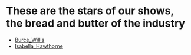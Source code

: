 # These are the stars of our shows, the bread and butter of the industry

- [Burce_Willis](./../actors/Bruce_Willis.md)
- [Isabella_Hawthorne](./../actors/Isabella_Hawthorne.md)
